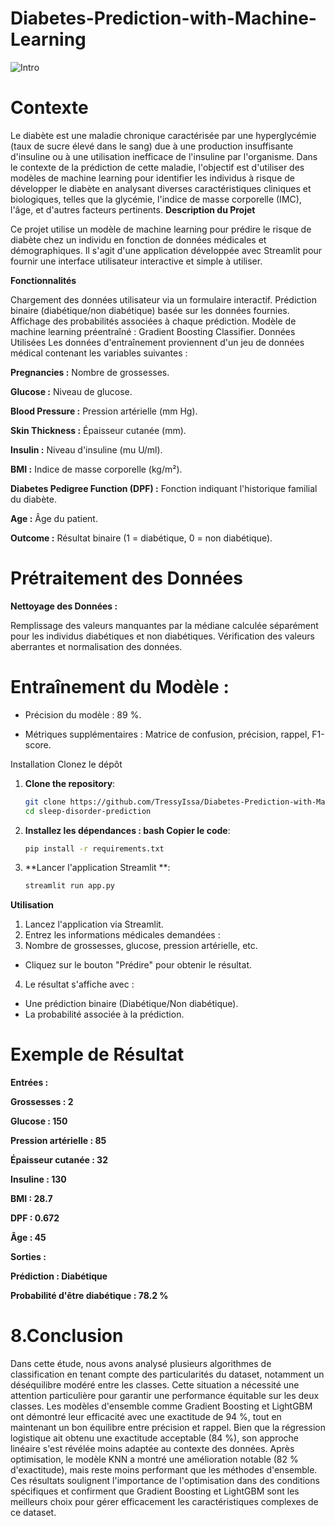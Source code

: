 # Diabetes-Prediction-with-Machine-Learning
![Intro](https://github.com/user-attachments/assets/f979b44e-cce8-41a6-a11f-75d284d12232)

# Contexte

Le diabète est une maladie chronique caractérisée par une hyperglycémie (taux de sucre élevé dans le sang)
due à une production insuffisante d'insuline ou à une utilisation inefficace de l'insuline par l'organisme.
Dans le contexte de la prédiction de cette maladie, l'objectif est d'utiliser des modèles de machine learning
pour identifier les individus à risque de développer le diabète en analysant diverses caractéristiques cliniques et biologiques,
telles que la glycémie, l'indice de masse corporelle (IMC), l'âge, et d'autres facteurs pertinents.
**Description du Projet**

Ce projet utilise un modèle de machine learning pour prédire le risque de diabète chez un individu en fonction de données médicales et démographiques.
Il s'agit d'une application développée avec Streamlit pour fournir une interface utilisateur interactive et simple à utiliser.

**Fonctionnalités**

Chargement des données utilisateur via un formulaire interactif.
Prédiction binaire (diabétique/non diabétique) basée sur les données fournies.
Affichage des probabilités associées à chaque prédiction.
Modèle de machine learning préentraîné : Gradient Boosting Classifier.
Données Utilisées
Les données d'entraînement proviennent d'un jeu de données médical contenant les variables suivantes :

**Pregnancies :** Nombre de grossesses.

**Glucose :** Niveau de glucose.

**Blood Pressure :** Pression artérielle (mm Hg).

**Skin Thickness :** Épaisseur cutanée (mm).

**Insulin :** Niveau d'insuline (mu U/ml).

**BMI :** Indice de masse corporelle (kg/m²).

**Diabetes Pedigree Function (DPF) :** Fonction indiquant l'historique familial du diabète.

**Age :** Âge du patient.

**Outcome :** Résultat binaire (1 = diabétique, 0 = non diabétique).

# Prétraitement des Données

**Nettoyage des Données :**

Remplissage des valeurs manquantes par la médiane calculée séparément pour les individus diabétiques et non diabétiques.
Vérification des valeurs aberrantes et normalisation des données.

# Entraînement du Modèle :

- Précision du modèle : 89 %.
  
- Métriques supplémentaires : Matrice de confusion, précision, rappel, F1-score.

Installation
Clonez le dépôt

1. **Clone the repository**:

   ```bash
   git clone https://github.com/TressyIssa/Diabetes-Prediction-with-Machine-Learning.git
   cd sleep-disorder-prediction
   ```

2. **Installez les dépendances : bash Copier le code**:

   ```bash
   pip install -r requirements.txt
   ```
3. **Lancer l'application Streamlit **:

   ```bash
   streamlit run app.py
   ```
**Utilisation**

1. Lancez l'application via Streamlit.
2. Entrez les informations médicales demandées :
3. Nombre de grossesses, glucose, pression artérielle, etc.
  - Cliquez sur le bouton "Prédire" pour obtenir le résultat.
4. Le résultat s'affiche avec :
  - Une prédiction binaire (Diabétique/Non diabétique).
  - La probabilité associée à la prédiction.

# Exemple de Résultat

**Entrées :**

**Grossesses : 2**

**Glucose : 150**

**Pression artérielle : 85**

**Épaisseur cutanée : 32**

**Insuline : 130**

**BMI : 28.7**

**DPF : 0.672**

**Âge : 45**

**Sorties :**

**Prédiction : Diabétique**

**Probabilité d'être diabétique : 78.2 %**

# **8.Conclusion**

Dans cette étude, nous avons analysé plusieurs algorithmes de classification en tenant compte des particularités du dataset,
notamment un déséquilibre modéré entre les classes. Cette situation a nécessité une attention particulière pour garantir une performance équitable sur les deux classes.
Les modèles d'ensemble comme Gradient Boosting et LightGBM ont démontré leur efficacité avec une exactitude de 94 %, tout en maintenant un bon équilibre entre précision et rappel.
Bien que la régression logistique ait obtenu une exactitude acceptable (84 %), son approche linéaire s'est révélée moins adaptée au contexte des données. Après optimisation,
le modèle KNN a montré une amélioration notable (82 % d'exactitude), mais reste moins performant que les méthodes d'ensemble.
Ces résultats soulignent l'importance de l'optimisation dans des conditions spécifiques et confirment que Gradient Boosting et LightGBM sont les meilleurs choix pour gérer efficacement les caractéristiques complexes de ce dataset.
